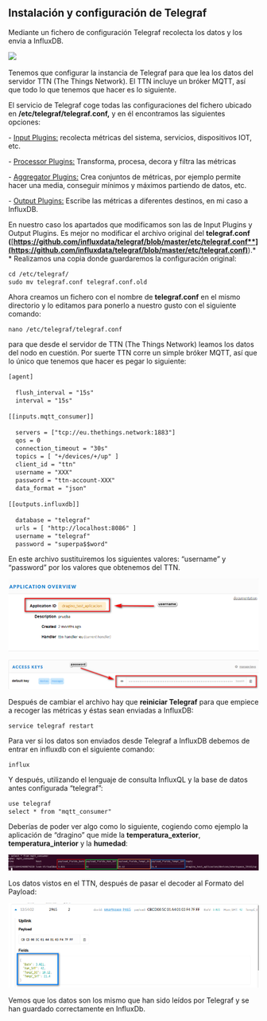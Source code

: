 ## Instalación y configuración de Telegraf

Mediante un fichero de configuración Telegraf recolecta los datos y los envia a InfluxDB.

![](C:\Users\I.Hernandez.ZUZ-JONHERNANDE\Documents\IOT-Aldea\TIG\Imagenes\InfluxDBesquema.png)

Tenemos que configurar la instancia de Telegraf para que lea los datos del servidor TTN (The Things Network). El TTN incluye un bróker MQTT, así que todo lo que tenemos que hacer es lo siguiente.

El servicio de Telegraf coge todas las configuraciones del fichero ubicado en **/etc/telegraf/telegraf.conf,** y en él encontramos las siguientes opciones:

\-    [Input Plugins:](https://github.com/influxdata/telegraf#input-plugins) recolecta métricas del sistema, servicios, dispositivos IOT, etc.

\-    [Processor Plugins:](https://github.com/influxdata/telegraf#processor-plugins) Transforma, procesa, decora y filtra las métricas

\-    [Aggregator Plugins:](https://github.com/influxdata/telegraf#aggregator-plugins) Crea conjuntos de métricas, por ejemplo permite hacer una media, conseguir mínimos y máximos partiendo de datos, etc.

\-    [Output Plugins:](https://github.com/influxdata/telegraf#output-plugins) Escribe las métricas a diferentes destinos, en mi caso a InfluxDB.

En nuestro caso los apartados que modificamos son las de Input Plugins y Output Plugins. Es mejor no modificar el archivo original del **telegraf.conf (**[**https://github.com/influxdata/telegraf/blob/master/etc/telegraf.conf**](https://github.com/influxdata/telegraf/blob/master/etc/telegraf.conf)**).** Realizamos una copia donde guardaremos la configuración original:

```
cd /etc/telegraf/
sudo mv telegraf.conf telegraf.conf.old
```

Ahora creamos un fichero con el nombre de **telegraf.conf** en el mismo directorio y lo editamos para ponerlo a nuestro gusto con el siguiente comando:

```
nano /etc/telegraf/telegraf.conf
```

para que desde el servidor de TTN (The Things Network) leamos los datos del nodo en cuestión. Por suerte TTN corre un simple bróker MQTT, así que lo único que tenemos que hacer es pegar lo siguiente:

```
[agent]

  flush_interval = "15s"
  interval = "15s"

[[inputs.mqtt_consumer]]

  servers = ["tcp://eu.thethings.network:1883"]
  qos = 0
  connection_timeout = "30s"
  topics = [ "+/devices/+/up" ]
  client_id = "ttn"
  username = "XXX"
  password = "ttn-account-XXX"
  data_format = "json"

[[outputs.influxdb]]

  database = "telegraf"
  urls = [ "http://localhost:8086" ]
  username = "telegraf"
  password = "superpa$$word"

```

En este archivo sustituiremos los siguientes valores: “username” y “password” por los valores que obtenemos del TTN.

![](./Imagenes/Username.png)

![](./Imagenes/Password.png)

Después de cambiar el archivo hay que **reiniciar Telegraf** para que empiece a recoger las métricas y éstas sean enviadas a InfluxDB:

```
service telegraf restart
```

Para ver si los datos son enviados desde Telegraf a InfluxDB debemos de entrar en influxdb con el siguiente comando:

```
influx
```

Y después, utilizando el lenguaje de consulta InfluxQL y la base de datos antes configurada “telegraf”:

```
use telegraf
select * from "mqtt_consumer"
```

Deberías de poder ver algo como lo siguiente, cogiendo como ejemplo la aplicación de “dragino” que mide la **temperatura_exterior**, **temperatura_interior** y la **humedad**:

![](./Imagenes/InfluxMQTT.png)

Los datos vistos en el TTN, después de pasar el decoder al Formato del Payload:

![](./Imagenes/Fields.png)

Vemos que los datos son los mismo que han sido leídos por Telegraf y se han guardado correctamente en InfluxDb.